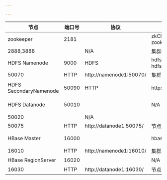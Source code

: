 ```yaml
---

---
```


| 节点                     | 端口号   | 协议                      | 使用                                  | 说明             |
| ---------------------- | ----- | ----------------------- | ----------------------------------- | -------------- |
| zookeeper              | 2181  |                         | zkCli.sh -server zookeeper1:2181    | 客户端接入          |
| 2888,3888              |       | N/A                     | 集群内部通讯                              |                |
| HDFS Namenode          | 9000  | HDFS                    | hdfs dfs -ls hdfs://namenode1:9000/ | 客户端接入          |
| 50070                  | HTTP  | http://namenode1:50070/ | 集群监控                                |                |
| HDFS SecondaryNamenode | 50090 | HTTP                    | http://namenode1:50090/             | secondary监控    |
| HDFS Datanode          | 50010 |                         | N/A                                 | 客户端接入/其他节点接入   |
| 50020                  |       | N/A                     |                                     |                |
| 50075                  | HTTP  | http://datanode1:50075/ | 节点监控                                |                |
| HBase Master           | 16000 |                         | hbase-client-1.x.x.jar              | RegionServer接入 |
| 16010                  | HTTP  | http://namenode1:16010/ | 集群监控                                |                |
| HBase RegionServer     | 16020 |                         | N/A                                 | 客户端接入          |
| 16030                  | HTTP  | http://datanode1:16030/ | 节点监控                                |                |
